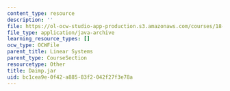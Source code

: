 ```yaml
---
content_type: resource
description: ''
file: https://ol-ocw-studio-app-production.s3.amazonaws.com/courses/18-03sc-differential-equations-fall-2011/bc1cea9e0f42a88583f2042f27f3e78a_Daimp.jar
file_type: application/java-archive
learning_resource_types: []
ocw_type: OCWFile
parent_title: Linear Systems
parent_type: CourseSection
resourcetype: Other
title: Daimp.jar
uid: bc1cea9e-0f42-a885-83f2-042f27f3e78a
---
```

